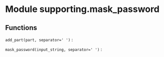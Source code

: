 Module supporting.mask_password
===============================

Functions
---------

    
`add_part(part, separator=' ')`
:   

    
`mask_password(input_string, separator=' ')`
: